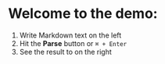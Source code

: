 # Welcome to the demo:

1. Write Markdown text on the left
2. Hit the __Parse__ button or `⌘ + Enter`
3. See the result to on the right